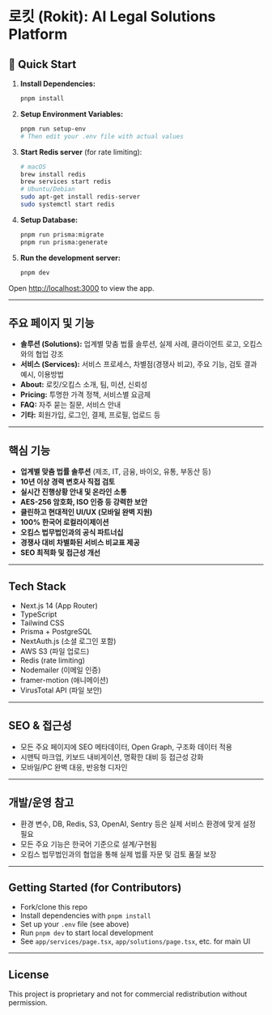 # 로킷 (Rokit): AI Legal Solutions Platform

## 🚀 Quick Start

1. **Install Dependencies:**
   ```bash
   pnpm install
   ```

2. **Setup Environment Variables:**
   ```bash
   pnpm run setup-env
   # Then edit your .env file with actual values
   ```

3. **Start Redis server** (for rate limiting):
   ```bash
   # macOS
   brew install redis
   brew services start redis
   # Ubuntu/Debian
   sudo apt-get install redis-server
   sudo systemctl start redis
   ```

4. **Setup Database:**
   ```bash
   pnpm run prisma:migrate
   pnpm run prisma:generate
   ```

5. **Run the development server:**
   ```bash
   pnpm dev
   ```

Open [http://localhost:3000](http://localhost:3000) to view the app.

---

## 주요 페이지 및 기능

- **솔루션 (Solutions):** 업계별 맞춤 법률 솔루션, 실제 사례, 클라이언트 로고, 오킴스와의 협업 강조
- **서비스 (Services):** 서비스 프로세스, 차별점(경쟁사 비교), 주요 기능, 검토 결과 예시, 이용방법
- **About:** 로킷/오킴스 소개, 팀, 미션, 신뢰성
- **Pricing:** 투명한 가격 정책, 서비스별 요금제
- **FAQ:** 자주 묻는 질문, 서비스 안내
- **기타:** 회원가입, 로그인, 결제, 프로필, 업로드 등

---

## 핵심 기능

- **업계별 맞춤 법률 솔루션** (제조, IT, 금융, 바이오, 유통, 부동산 등)
- **10년 이상 경력 변호사 직접 검토**
- **실시간 진행상황 안내 및 온라인 소통**
- **AES-256 암호화, ISO 인증 등 강력한 보안**
- **클린하고 현대적인 UI/UX (모바일 완벽 지원)**
- **100% 한국어 로컬라이제이션**
- **오킴스 법무법인과의 공식 파트너십**
- **경쟁사 대비 차별화된 서비스 비교표 제공**
- **SEO 최적화 및 접근성 개선**

---

## Tech Stack

- Next.js 14 (App Router)
- TypeScript
- Tailwind CSS
- Prisma + PostgreSQL
- NextAuth.js (소셜 로그인 포함)
- AWS S3 (파일 업로드)
- Redis (rate limiting)
- Nodemailer (이메일 인증)
- framer-motion (애니메이션)
- VirusTotal API (파일 보안)

---

## SEO & 접근성

- 모든 주요 페이지에 SEO 메타데이터, Open Graph, 구조화 데이터 적용
- 시맨틱 마크업, 키보드 내비게이션, 명확한 대비 등 접근성 강화
- 모바일/PC 완벽 대응, 반응형 디자인

---

## 개발/운영 참고

- 환경 변수, DB, Redis, S3, OpenAI, Sentry 등은 실제 서비스 환경에 맞게 설정 필요
- 모든 주요 기능은 한국어 기준으로 설계/구현됨
- 오킴스 법무법인과의 협업을 통해 실제 법률 자문 및 검토 품질 보장

---

## Getting Started (for Contributors)

- Fork/clone this repo
- Install dependencies with `pnpm install`
- Set up your `.env` file (see above)
- Run `pnpm dev` to start local development
- See `app/services/page.tsx`, `app/solutions/page.tsx`, etc. for main UI

---

## License

This project is proprietary and not for commercial redistribution without permission.

